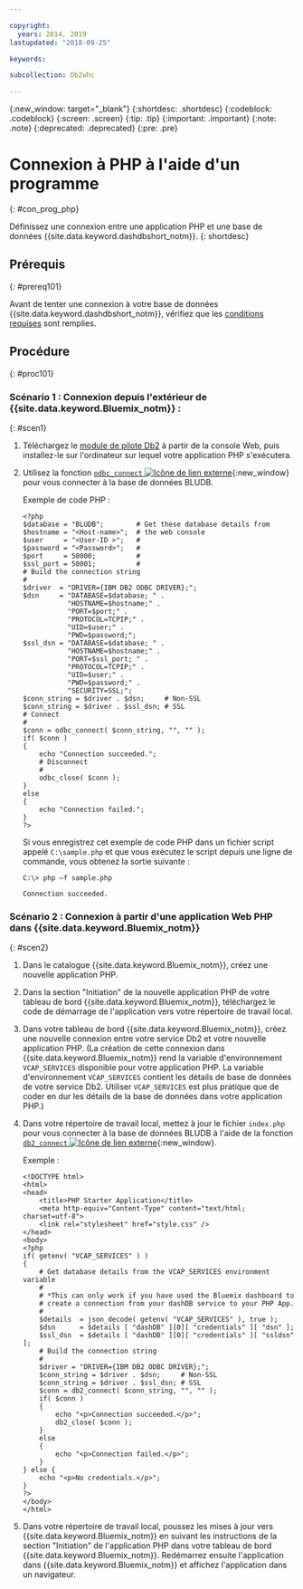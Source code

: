 ```yaml
---

copyright:
  years: 2014, 2019
lastupdated: "2018-09-25"

keywords:

subcollection: Db2whc

---
```


<!-- Attribute definitions --> 
{:new_window: target="_blank"}
{:shortdesc: .shortdesc}
{:codeblock: .codeblock}
{:screen: .screen}
{:tip: .tip}
{:important: .important}
{:note: .note}
{:deprecated: .deprecated}
{:pre: .pre}

# Connexion à PHP à l'aide d'un programme
{: #con_prog_php}

Définissez une connexion entre une application PHP et une base de données {{site.data.keyword.dashdbshort_notm}}.
{: shortdesc}

## Prérequis
{: #prereq101}

Avant de tenter une connexion à votre base de données {{site.data.keyword.dashdbshort_notm}}, vérifiez que les [conditions requises](/docs/services/Db2whc/connecting?topic=Db2whc-connect_ov#prereqs) sont remplies.

<!-- Before you can connect to your database, you must perform the following steps:

- [Verify prerequisites](prereqs.html), including installing driver packages, configuring your local environment, and downloading SSL certificates (if needed)
- Collect [connection information](credentials.html), including database details such as host name and port numbers, and connection credentials such as user ID and password -->

## Procédure
{: #proc101}

### Scénario 1 : Connexion depuis l'extérieur de {{site.data.keyword.Bluemix_notm}} :
{: #scen1}

1. Téléchargez le [module de pilote Db2](/docs/services/Db2whc?topic=Db2whc-dr_pkg#dr_pkg) à partir de la console Web, puis installez-le sur l'ordinateur sur lequel votre application PHP s'exécutera.
                
2. Utilisez la fonction [`odbc_connect` ![Icône de lien externe](../../../icons/launch-glyph.svg "Icône de lien externe")](http://php.net/manual/en/function.odbc-connect.php){:new_window} pour vous connecter à la base de données BLUDB.
    
   Exemple de code PHP :

   ```
   <?php
   $database = "BLUDB";        # Get these database details from
   $hostname = "<Host-name>";  # the web console
   $user     = "<User-ID >";   #
   $password = "<Password>";   #
   $port     = 50000;          #
   $ssl_port = 50001;          #
   # Build the connection string
   #
   $driver  = "DRIVER={IBM DB2 ODBC DRIVER};";
   $dsn     = "DATABASE=$database; " .
              "HOSTNAME=$hostname;" .
              "PORT=$port;" .
              "PROTOCOL=TCPIP;" .
              "UID=$user;" .
              "PWD=$password;";
   $ssl_dsn = "DATABASE=$database; " .
              "HOSTNAME=$hostname;" .
              "PORT=$ssl_port; " .
              "PROTOCOL=TCPIP;" .
              "UID=$user;" .
              "PWD=$password;" .
              "SECURITY=SSL;";
   $conn_string = $driver . $dsn;     # Non-SSL
   $conn_string = $driver . $ssl_dsn; # SSL
   # Connect
   #
   $conn = odbc_connect( $conn_string, "", "" );
   if( $conn )
   {
       echo "Connection succeeded.";
       # Disconnect
       #
       odbc_close( $conn );
   }
   else
   {
       echo "Connection failed.";
   }
   ?>
   ```

   Si vous enregistrez cet exemple de code PHP dans un fichier script appelé `C:\sample.php` et que vous exécutez le script depuis une ligne de commande, vous obtenez la sortie suivante :

   ```
   C:\> php –f sample.php

   Connection succeeded.
   ```

### Scénario 2 : Connexion à partir d'une application Web PHP dans {{site.data.keyword.Bluemix_notm}}
{: #scen2}

1. Dans le catalogue {{site.data.keyword.Bluemix_notm}}, créez une nouvelle application PHP.
        
2. Dans la section "Initiation" de la nouvelle application PHP de votre tableau de bord {{site.data.keyword.Bluemix_notm}}, téléchargez le code de démarrage de l'application vers votre répertoire de travail local.
        
3. Dans votre tableau de bord {{site.data.keyword.Bluemix_notm}}, créez une nouvelle connexion entre votre service Db2 et votre nouvelle application PHP. (La création de cette connexion dans {{site.data.keyword.Bluemix_notm}} rend la variable d'environnement `VCAP_SERVICES` disponible pour votre application PHP. La variable d'environnement `VCAP_SERVICES` contient les détails de base de données de votre service Db2. Utiliser `VCAP_SERVICES` est plus pratique que de coder en dur les détails de la base de données dans votre application PHP.)
        
4. Dans votre répertoire de travail local, mettez à jour le fichier `index.php` pour vous connecter à la base de données BLUDB à l'aide de la fonction [`db2_connect` ![Icône de lien externe](../../../icons/launch-glyph.svg "Icône de lien externe")](http://php.net/manual/en/function.db2-connect.php){:new_window}.
        
   Exemple :

   ```
   <!DOCTYPE html>
   <html>
   <head>
       <title>PHP Starter Application</title>
       <meta http-equiv="Content-Type" content="text/html; charset=utf-8">
       <link rel="stylesheet" href="style.css" />
   </head>
   <body>
   <?php
   if( getenv( "VCAP_SERVICES" ) )
   {
       # Get database details from the VCAP_SERVICES environment variable
       #
       # *This can only work if you have used the Bluemix dashboard to 
       # create a connection from your dashDB service to your PHP App.
       #
       $details  = json_decode( getenv( "VCAP_SERVICES" ), true );
       $dsn      = $details [ "dashDB" ][0][ "credentials" ][ "dsn" ];
       $ssl_dsn  = $details [ "dashDB" ][0][ "credentials" ][ "ssldsn" ];
       # Build the connection string
       #
       $driver = "DRIVER={IBM DB2 ODBC DRIVER};";
       $conn_string = $driver . $dsn;     # Non-SSL
       $conn_string = $driver . $ssl_dsn; # SSL
       $conn = db2_connect( $conn_string, "", "" );
       if( $conn )
       {
           echo "<p>Connection succeeded.</p>";
           db2_close( $conn );
       }
       else
       {
           echo "<p>Connection failed.</p>";
       }
   } else {
       echo "<p>No credentials.</p>";
   }
   ?>
   </body>
   </html>
   ```

5. Dans votre répertoire de travail local, poussez les mises à jour vers {{site.data.keyword.Bluemix_notm}} en suivant les instructions de la section "Initiation" de l'application PHP dans votre tableau de bord {{site.data.keyword.Bluemix_notm}}. Redémarrez ensuite l'application dans {{site.data.keyword.Bluemix_notm}} et affichez l'application dans un navigateur.


